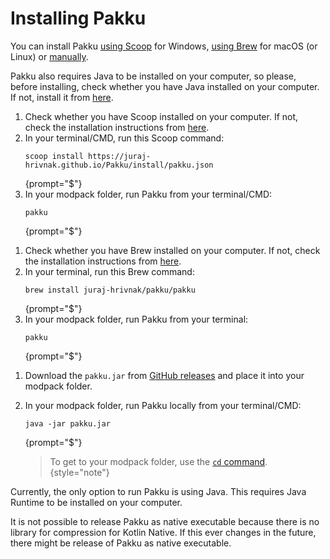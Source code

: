 # Installing Pakku

You can install Pakku [using Scoop](#install-scoop) for Windows,
[using Brew](#install-brew) for macOS (or Linux)
or [manually](#install-manually).

Pakku also requires Java to be installed on your computer,
so please, before installing, check whether you have Java installed on your computer.
If not, install it from [here](https://www.java.com/en/download/).

<procedure title="Install Pakku using Scoop for Windows" id="install-scoop">

1. Check whether you have Scoop installed on your computer.
   If not, check the installation instructions from [here](https://scoop.sh/).
2. In your terminal/CMD, run this Scoop command:
   ```
   scoop install https://juraj-hrivnak.github.io/Pakku/install/pakku.json
   ```
   {prompt="$"}
3. In your modpack folder, run Pakku from your terminal/CMD:
   ```
   pakku
   ```
   {prompt="$"}

</procedure>

<procedure title="Install Pakku using Brew for macOS (or Linux)" id="install-brew">

1. Check whether you have Brew installed on your computer.
   If not, check the installation instructions from [here](https://brew.sh/#install).
2. In your terminal, run this Brew command:
   ```
   brew install juraj-hrivnak/pakku/pakku
   ```
   {prompt="$"}
3. In your modpack folder, run Pakku from your terminal:
   ```
   pakku
   ```
   {prompt="$"}

</procedure>

<procedure title="Install Pakku manually" id="install-manually">

1. Download the `pakku.jar` from [GitHub releases]
   and place it into your modpack folder.

2. In your modpack folder, run Pakku locally from your terminal/CMD:
   ```
   java -jar pakku.jar
   ```
   {prompt="$"}

   > To get to your modpack folder, use the [`cd` command](https://en.wikipedia.org/wiki/Cd_(command)).
   {style="note"}

</procedure>

<note>
Currently, the only option to run Pakku is using Java.
This requires Java Runtime to be installed on your computer.

It is not possible to release Pakku as native executable
because there is no library for compression for Kotlin Native.
If this ever changes in the future, there might be release of Pakku
as native executable.
</note>

   
[GitHub releases]: https://github.com/juraj-hrivnak/Pakku/releases/latest